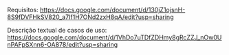 Requisitos: https://docs.google.com/document/d/130jZ1ojsnH-8S9fDVFHkSV820_a7If1H7ONd2zxH8qA/edit?usp=sharing


Descrição textual de casos de uso: https://docs.google.com/document/d/1VhDo7uTDfZDHmy8gRcZZJ_nOw0UnPAFpSXnn6-OA878/edit?usp=sharing
